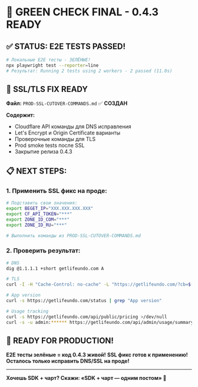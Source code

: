 # 🎯 GREEN CHECK FINAL - 0.4.3 READY

## ✅ STATUS: E2E TESTS PASSED!

```bash
# Локальные E2E тесты - ЗЕЛЁНЫЕ!
npx playwright test --reporter=line
# Результат: Running 2 tests using 2 workers - 2 passed (11.0s)
```

## 🔐 SSL/TLS FIX READY

**Файл:** `PROD-SSL-CUTOVER-COMMANDS.md` ✅ **СОЗДАН**

**Содержит:**
- Cloudflare API команды для DNS исправления
- Let's Encrypt и Origin Certificate варианты
- Проверочные команды для TLS
- Prod smoke tests после SSL
- Закрытие релиза 0.4.3

## 📋 NEXT STEPS:

### 1. Применить SSL фикс на проде:
```bash
# Подставить свои значения:
export BEGET_IP="XXX.XXX.XXX.XXX"
export CF_API_TOKEN="***"
export ZONE_ID_COM="***"
export ZONE_ID_RU="***"

# Выполнить команды из PROD-SSL-CUTOVER-COMMANDS.md
```

### 2. Проверить результат:
```bash
# DNS
dig @1.1.1.1 +short getlifeundo.com A

# TLS
curl -I -H "Cache-Control: no-cache" -L "https://getlifeundo.com/?cb=$(date +%s)"

# App version
curl -s https://getlifeundo.com/status | grep "App version"

# Usage tracking
curl -s https://getlifeundo.com/api/public/pricing >/dev/null
curl -s -u admin:****** https://getlifeundo.com/api/admin/usage/summary | jq
```

## 🎉 READY FOR PRODUCTION!

**E2E тесты зелёные = код 0.4.3 живой!**
**SSL фикс готов к применению!**
**Осталось только исправить DNS/SSL на проде!**

---

**Хочешь SDK + чарт? Скажи: «SDK + чарт — одним постом» 🚀**


